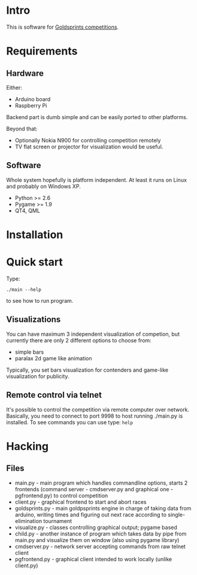 Intro
=====

This is software for [Goldsprints competitions](http://en.wikipedia.org/wiki/Goldsprints).


Requirements
============

Hardware
--------

Either:
- Arduino board
- Raspberry Pi 

Backend part is dumb simple and can be easily ported to other platforms.

Beyond that:
- Optionally Nokia N900 for controlling competition remotely
- TV flat screen or projector for visualization would be useful.


Software
--------

Whole system hopefully is platform independent. At least it runs on
Linux and probably on Windows XP.

- Python >= 2.6
- Pygame >= 1.9
- QT4, QML


Installation
============


Quick start
===========

Type:

    ./main --help 

to see how to run program. 

Visualizations
--------------

You can have maximum 3 independent visualization of competion, but currently
there are only 2 different options to choose from:

- simple bars 
- paralax 2d game like animation

Typically, you set bars visualization for contenders and game-like visualization
for publicity.

Remote control via telnet
-------------------------

It's possible to control the competition via remote computer over
network. Basically, you need to connect to port 9998 to host running ./main.py
is installed. To see commands you can use type: `help`


Hacking
=======

Files
-----
- main.py - main program which handles commandline options,
  	    starts 2 frontends (command server - cmdserver.py and 
	    graphical one - pgfrontend.py) to control competition
- client.py - graphical frontend to start and abort races
- goldsprints.py - main goldpsprints engine in charge of taking data
  		   from arduino, writing times and figuring out next
		   race according to single-elimination tournament
- visualize.py - classes controlling graphical output; pygame based
- child.py - another instance of program which takes data by pipe from 
  	     main.py and visualize them on window (also using pygame
	     library)
- cmdserver.py - network server accepting commands from raw telnet
  	       	 client
- pgfrontend.py - graphical client intended to work locally
    (unlike client.py)
